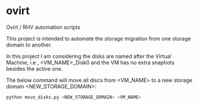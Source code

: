 # ovirt
Ovirt / RHV automation scripts

This project is intended to automate the storage migration from one storage domain to another.

In this project I am considering the disks are named after the Virtual Machine, i.e , <VM_NAME>_Disk0 and the VM has no extra snaphots besides the active one.


The below command will move all discs from <VM_NAME> to a new storage domain <NEW_STORAGE_DOMAIN>:

```bash
python move_disks.py <NEW_STORAGE_DOMAIN> <VM_NAME>
```
